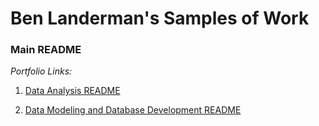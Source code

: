 # Ben Landerman's Samples of Work

### Main README

*Portfolio Links:*

1. [Data Analysis README](data_analysis/README.md "Data Analysis README.md file")

2. [Data Modeling and Database Development README](data_modeling+database_development/README.md "Database README.md file")